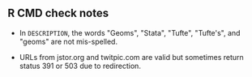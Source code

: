 ## R CMD check notes

* In `DESCRIPTION`, the words "Geoms", "Stata", "Tufte", "Tufte's", and "geoms" are not mis-spelled.

* URLs from jstor.org and twitpic.com are valid but sometimes return status 391 or 503 due to redirection.
